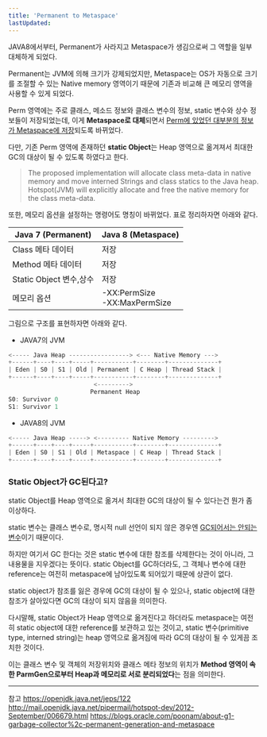 ```yaml
---
title: 'Permanent to Metaspace'
lastUpdated: 
---
```


JAVA8에서부터, Permanent가 사라지고 Metaspace가 생김으로써 그 역할을 일부 대체하게 되었다.

Permanent는 JVM에 의해 크기가 강제되었지만, Metaspace는 OS가 자동으로 크기를 조절할 수 있는 Native memory 영역이기 때문에 기존과 비교해 큰 메모리 영역을 사용할 수 있게 되었다.

Perm 영역에는 주로 클래스, 메소드 정보와 클래스 변수의 정보, static 변수와 상수 정보들이 저장되었는데, 이게 **Metaspace로 대체**되면서 <u>Perm에 있었던 대부분의 정보가 Metaspace에 저장</u>되도록 바뀌었다. 

다만, 기존 Perm 영역에 존재하던 **static Object**는 Heap 영역으로 옮겨져서 최대한 GC의 대상이 될 수 있도록 하였다고 한다.

> The proposed implementation will allocate class meta-data in native memory and move interned Strings and class statics to the Java heap. Hotspot(JVM) will explicitly allocate and free the native memory for the class meta-data.

또한, 메모리 옵션을 설정하는 명령어도 명칭이 바뀌었다. 표로 정리하자면 아래와 같다.

|Java 7 (Permanent)|Java 8 (Metaspace)|
|-|-|
|Class 메타 데이터|저장|저장|
|Method 메타 데이터|저장|저장|
|Static Object 변수,상수|저장|Heap 영역으로 이동|
|메모리 옵션|-XX:PermSize<br>-XX:MaxPermSize|-XX:MetaspaceSize<br>-XX:MaxMetaspaceSize|

그림으로 구조를 표현하자면 아래와 같다.

- JAVA7의 JVM
```js
<----- Java Heap -----------------> <--- Native Memory --->
+------+----+----+-----+-----------+--------+--------------+
| Eden | S0 | S1 | Old | Permanent | C Heap | Thread Stack |
+------+----+----+-----+-----------+--------+--------------+
                        <--------->
                       Permanent Heap
S0: Survivor 0
S1: Survivor 1
```

- JAVA8의 JVM
```js
<----- Java Heap -----> <--------- Native Memory --------->
+------+----+----+-----+-----------+--------+--------------+
| Eden | S0 | S1 | Old | Metaspace | C Heap | Thread Stack |
+------+----+----+-----+-----------+--------+--------------+

```

### Static Object가 GC된다고?

static Object를 Heap 영역으로 옮겨서 최대한 GC의 대상이 될 수 있다는건 뭔가 좀 이상하다.

static 변수는 클래스 변수로, 명시적 null 선언이 되지 않은 경우엔 <u>GC되어서는 안되는 변수</u>이기 때문이다.

하지만 여기서 GC 한다는 것은 static 변수에 대한 참조를 삭제한다는 것이 아니라, 그 내용물을 지우겠다는 뜻이다. static Object를 GC하더라도, 그 객체나 변수에 대한 reference는 여전히 metaspace에 남아있도록 되어있기 때문에 상관이 없다.

static object가 참조를 잃은 경우에 GC의 대상이 될 수 있으나, static object에 대한 참조가 살아있다면 GC의 대상이 되지 않음을 의미한다.

다시말해, static Object가 Heap 영역으로 옮겨진다고 하더라도 metaspace는 여전히 static object에 대한 reference를 보관하고 있는 것이고, static 변수(primitive type, interned string)는 heap 영역으로 옮겨짐에 따라 GC의 대상이 될 수 있게끔 조치한 것이다.

이는 클래스 변수 및 객체의 저장위치와 클래스 메타 정보의 위치가 **Method 영역이 속한 ParmGen으로부터 Heap과 메모리로 서로 분리되었다**는 점을 의미한다.

---

참고
https://openjdk.java.net/jeps/122
http://mail.openjdk.java.net/pipermail/hotspot-dev/2012-September/006679.html
https://blogs.oracle.com/poonam/about-g1-garbage-collector%2c-permanent-generation-and-metaspace